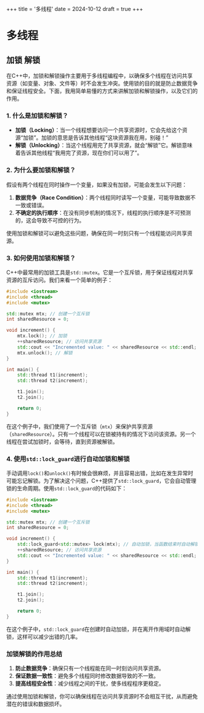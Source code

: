 +++
title = '多线程'
date = 2024-10-12
draft = true
+++
# 多线程

## 加锁 解锁

在C++中，加锁和解锁操作主要用于多线程编程中，以确保多个线程在访问共享资源（如变量、对象、文件等）时不会发生冲突。使用锁的目的就是防止数据竞争和保证线程安全。下面，我用简单易懂的方式来讲解加锁和解锁操作，以及它们的作用。

### 1. 什么是加锁和解锁？

- **加锁（Locking）**：当一个线程想要访问一个共享资源时，它会先给这个资源“加锁”。加锁的意思是告诉其他线程“这块资源我在用，别碰！”
- **解锁（Unlocking）**：当这个线程用完了共享资源，就会“解锁”它。解锁意味着告诉其他线程“我用完了资源，现在你们可以用了”。

### 2. 为什么要加锁和解锁？

假设有两个线程在同时操作一个变量，如果没有加锁，可能会发生以下问题：

1. **数据竞争（Race Condition）**：两个线程同时读写一个变量，可能导致数据不一致或错误。
2. **不确定的执行顺序**：在没有同步机制的情况下，线程的执行顺序是不可预测的，这会导致不可控的行为。

使用加锁和解锁可以避免这些问题，确保在同一时刻只有一个线程能访问共享资源。

### 3. 如何使用加锁和解锁？

C++中最常用的加锁工具是`std::mutex`。它是一个互斥锁，用于保证线程对共享资源的互斥访问。我们来看一个简单的例子：

```cpp
#include <iostream>
#include <thread>
#include <mutex>

std::mutex mtx; // 创建一个互斥锁
int sharedResource = 0;

void increment() {
    mtx.lock(); // 加锁
    ++sharedResource; // 访问共享资源
    std::cout << "Incremented value: " << sharedResource << std::endl;
    mtx.unlock(); // 解锁
}

int main() {
    std::thread t1(increment);
    std::thread t2(increment);

    t1.join();
    t2.join();

    return 0;
}
```

在这个例子中，我们使用了一个互斥锁（`mtx`）来保护共享资源（`sharedResource`）。只有一个线程可以在锁被持有的情况下访问该资源。另一个线程在尝试加锁时，会等待，直到资源被解锁。

### 4. 使用`std::lock_guard`进行自动加锁和解锁

手动调用`lock()`和`unlock()`有时候会很麻烦，并且容易出错，比如在发生异常时可能忘记解锁。为了解决这个问题，C++提供了`std::lock_guard`，它会自动管理锁的生命周期。使用`std::lock_guard`的代码如下：

```cpp
#include <iostream>
#include <thread>
#include <mutex>

std::mutex mtx; // 创建一个互斥锁
int sharedResource = 0;

void increment() {
    std::lock_guard<std::mutex> lock(mtx); // 自动加锁，当函数结束时自动解锁
    ++sharedResource; // 访问共享资源
    std::cout << "Incremented value: " << sharedResource << std::endl;
}

int main() {
    std::thread t1(increment);
    std::thread t2(increment);

    t1.join();
    t2.join();

    return 0;
}
```

在这个例子中，`std::lock_guard`在创建时自动加锁，并在离开作用域时自动解锁，这样可以减少出错的几率。

### 加锁解锁的作用总结

1. **防止数据竞争**：确保只有一个线程能在同一时刻访问共享资源。
2. **保证数据一致性**：避免多个线程同时修改数据导致的不一致。
3. **提高线程安全性**：减少线程之间的干扰，使多线程程序更稳定。

通过使用加锁和解锁，你可以确保线程在访问共享资源时不会相互干扰，从而避免潜在的错误和数据损坏。